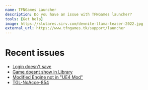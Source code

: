 ```yaml
---
name: TFNGames Launcher
description: Do you have an issue with TFNGames launcher?
tools: [Get help]
image: https://slutares.sirv.com/devnite-llama-teaser-2022.jpg
external_url: https://www.tfngames.tk/support/launcher
---
```



# Recent issues

- [Login doesn't save](https://www.tfngames.tk/support/app/launcher/lds)
- [Game doesnt show in Library](https://www.tfngames.tk/support/app/launcher/lds)
- [Modified Engine not in "UE4 Mod"](https://www.tfngames.tk/support/app/launcher/lds)
- [TGL-NoAcce-854](https://www.tfngames.tk/support/app/launcher/lds)